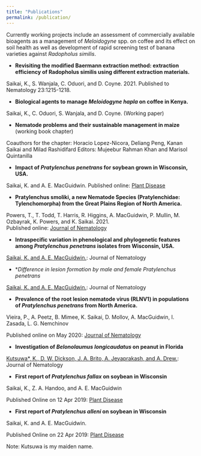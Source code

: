 ```yaml
---
title: "Publications"
permalink: /publication/
---
```


Currently working projects include an assessment of commercially available bioagents as a management of *Meloidogyne* spp. on coffee and its effect on soil health as well as development of rapid screening test of banana varieties against *Radopholus similis*.


- **Revisiting the modified Baermann extraction method: extraction efficiency of Radopholus similis using different extraction materials.**

Saikai, K., S. Wanjala, C. Oduori, and D. Coyne. 2021. 
Published to Nematology 23:1215-1218.



- **Biological agents to manage *Meloidogyne hapla* on coffee in Kenya.**

Saikai, K., C. Oduori, S. Wanjala, and D. Coyne.
(Working paper)



- **Nematode problems and their sustainable management in maize**
(working book chapter)

Coauthors for the chapter: Horacio Lopez-Nicora, Deliang Peng, Kanan Saikai and Milad Rashidifard
Editors: Mujeebur Rahman Khan and Marisol Quintanilla



- **Impact of *Pratylenchus penetrans* for soybean grown in Wisconsin, USA.**

Saikai, K. and A. E. MacGuidwin.
Published online: [Plant Disease](https://doi.org/10.1094/PDIS-09-21-1888-RE)



- **Pratylenchus smoliki, a new Nematode Species (Pratylenchidae: Tylenchomorpha) from the Great Plains Region of North America.**

Powers, T., T. Todd, T. Harris, R. Higgins, A. MacGuidwin, P. Mullin, M. Ozbayrak, K. Powers, and K. Saikai. 2021.  
Published online: [Journal of Nematology](https://doi.org/10.21307/jofnem-2021-100)



- **Intraspecific variation in phenological and phylogenetic features among *Pratylenchus penetrans* isolates from Wisconsin, USA.**

[Saikai, K. and A. E. MacGuidwin.](../files/SaikaiandMacGuidwin_2020_IntraspecificVariation.pdf): Journal of Nematology



- **Difference in lesion formation by male and female *Pratylenchus penetrans** 

[Saikai, K. and A. E. MacGuidwin.](../files/SaikaiandMacGuidwin_2020_lesionDifferenceByGender.pdf): Journal of Nematology



- **Prevalence of the root lesion nematode virus (RLNV1) in populations of *Pratylenchus penetrans* from North America.**

Vieira, P., A. Peetz, B. Mimee, K. Saikai, D. Mollov, A. MacGuidwin, I. Zasada, L. G. Nemchinov

Published online on May 2020: [Journal of Nematology](https://www.exeley.com/journal_of_nematology/doi/10.21307/jofnem-2020-045.)


- **Investigation of *Belonolaumus longicaudatus* on peanut in Florida**

[Kutsuwa*, K., D. W. Dickson, J. A. Brito, A. Jeyaprakash, and A. Drew.](../files/Kutsuwa_et_al_2015_BelonolaimusOnPeanut.pdf): Journal of Nematology



- **First report of *Pratylenchus fallax* on soybean in Wisconsin**

Saikai, K., Z. A. Handoo, and A. E. MacGuidwin

Published Online on 12 Apr 2019: [Plant Disease](https://doi.org/10.1094/PDIS-02-19-0288-PDN)



- **First report of *Pratylenchus alleni* on soybean in Wisconsin** 

Saikai, K. and A. E. MacGuidwin.

Published Online on 22 Apr 2019: [Plant Disease](https://doi.org/10.1094/PDIS-03-19-0501-PDN)



Note: Kutsuwa is my maiden name.
